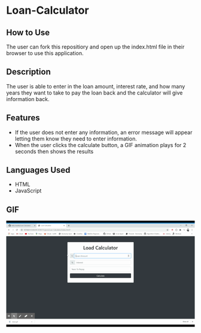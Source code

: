 # Loan-Calculator

## How to Use
The user can fork this repositiory and open up the index.html file in their browser to use this application.

## Description
The user is able to enter in the loan amount, interest rate, and how many years they want to take to pay the loan back and the calculator will give information back. 

## Features
- If the user does not enter any information, an error message will appear letting them know they need to enter information. 
- When the user clicks the calculate button, a GIF animation plays for 2 seconds then shows the results

## Languages Used
- HTML
- JavaScript

## GIF
![](img/demo.gif)